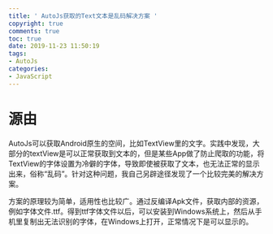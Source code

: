 ```yaml
---
title: ' AutoJs获取的Text文本是乱码解决方案 '
copyright: true
comments: true
toc: true
date: 2019-11-23 11:50:19
tags:
- AutoJs
categories:
- JavaScript
---
```


# 源由

AutoJs可以获取Android原生的空间，比如TextView里的文字。实践中发现，大部分的textView是可以正常获取到文本的，但是某些App做了防止爬取的功能，将TextView的字体设置为冷僻的字体，导致即使被获取了文本，也无法正常的显示出来，俗称“乱码”。针对这种问题，我自己另辟途径发现了一个比较完美的解决方案。

方案的原理较为简单，适用性也比较广。通过反编译Apk文件，获取内部的资源，例如字体文件.ttf。得到ttf字体文件以后，可以安装到Windows系统上，然后从手机里复制出无法识别的字体，在Windows上打开，正常情况下是可以显示的。
